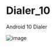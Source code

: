 # Dialer_10

Android 10 Dialer

![image](https://user-images.githubusercontent.com/12981983/184797184-af6ad1bd-4b7e-4e0a-adae-36eff0fa6601.png)
